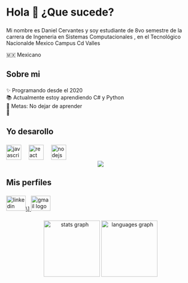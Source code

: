 <h1 align="left">Hola 👋 ¿Que sucede?</h1>

###

<p align="left">Mi nombre es Daniel Cervantes y soy estudiante de 8vo semestre de la carrera de Ingeneria en Sistemas Computacionales , en el Tecnológico Nacionalde Mexico Campus Cd Valles</p>
<p align="left">🇲🇽 Mexicano</p>

###

<h2 align="left">Sobre mi</h2>

###

<p align="left">✨ Programando  desde el 2020 <br>📚 Actualmente estoy aprendiendo C# y Python<br>🎯 Metas: No dejar de aprender <br>🎲 </p>

###

<h2 align="left">Yo desarollo</h2>

###

<div align="left">
  <img src="https://cdn.jsdelivr.net/gh/devicons/devicon/icons/javascript/javascript-original.svg" height="40" alt="javascript logo"  />
  <img width="12" />
  <img src="https://cdn.jsdelivr.net/gh/devicons/devicon/icons/react/react-original.svg" height="40" alt="react logo"  />
  <img width="12" />
  <img src="https://cdn.jsdelivr.net/gh/devicons/devicon/icons/nodejs/nodejs-original.svg" height="40" alt="nodejs logo"  />
  <img width="12" />
</div>

<div align="center">
  <img src="https://profile-counter.glitch.me/20690146daniel/count.svg?"  />
</div>


###

<h2 align="left">Mis perfiles</h2>

###

<div align="left">
  <a href="https://www.linkedin.com/in/daniel-cervantes-3783602b3/" target="_blank">
    <img src="https://raw.githubusercontent.com/maurodesouza/profile-readme-generator/master/src/assets/icons/social/linkedin/default.svg" width="52" height="40" alt="linkedin logo"  />\]

  </a>
 <a href="mailto:20690146@tecvalles.mx">
  <img src="https://raw.githubusercontent.com/maurodesouza/profile-readme-generator/master/src/assets/icons/social/gmail/default.svg" width="52" height="40" alt="gmail logo" />
</a>

</div>

###

<div align="center">
  <img src="https://github-readme-stats.vercel.app/api?username=20690146daniel&hide_title=false&hide_rank=false&show_icons=true&include_all_commits=true&count_private=true&disable_animations=false&theme=dracula&locale=en&hide_border=false&order=1" height="150" alt="stats graph"  />
  <img src="https://github-readme-stats.vercel.app/api/top-langs?username=20690146daniel&locale=en&hide_title=false&layout=compact&card_width=320&langs_count=5&theme=dracula&hide_border=false&order=2" height="150" alt="languages graph"  />
</div>

###

